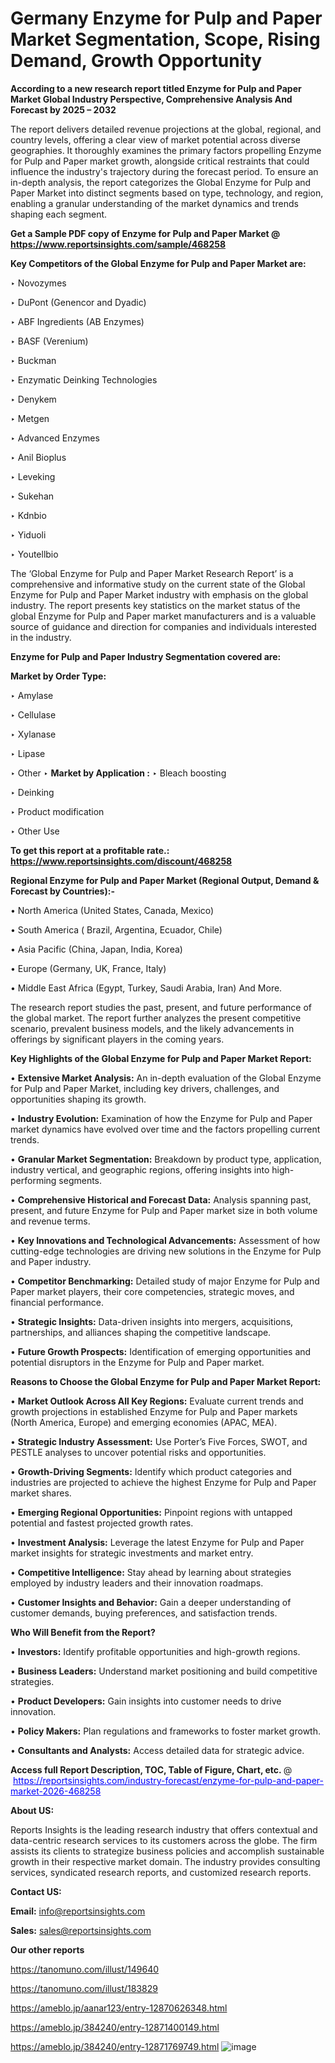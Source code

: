 # Germany Enzyme for Pulp and Paper Market Segmentation, Scope, Rising Demand, Growth Opportunity 

<strong>According to a new research report titled Enzyme for Pulp and Paper Market Global Industry Perspective, Comprehensive Analysis And Forecast by 2025 – 2032</strong>

The report delivers detailed revenue projections at the global, regional, and country levels, offering a clear view of market potential across diverse geographies. It thoroughly examines the primary factors propelling Enzyme for Pulp and Paper market growth, alongside critical restraints that could influence the industry's trajectory during the forecast period. To ensure an in-depth analysis, the report categorizes the Global Enzyme for Pulp and Paper Market into distinct segments based on type, technology, and region, enabling a granular understanding of the market dynamics and trends shaping each segment.

<strong>Get a Sample PDF copy of Enzyme for Pulp and Paper Market </strong><strong>@<a href=https://www.reportsinsights.com/sample/468258 style=color:#0000ff;> https://www.reportsinsights.com/sample/468258</a></strong></font>

<strong>Key Competitors of the Global Enzyme for Pulp and Paper Market are:</strong>

‣ Novozymes

‣ DuPont (Genencor and Dyadic)

‣ ABF Ingredients (AB Enzymes)

‣ BASF (Verenium)

‣ Buckman

‣ Enzymatic Deinking Technologies

‣ Denykem

‣ Metgen

‣ Advanced Enzymes

‣ Anil Bioplus

‣ Leveking

‣ Sukehan

‣ Kdnbio

‣ Yiduoli

‣ Youtellbio

The ‘Global Enzyme for Pulp and Paper Market Research Report’ is a comprehensive and informative study on the current state of the Global Enzyme for Pulp and Paper Market industry with emphasis on the global industry. The report presents key statistics on the market status of the global Enzyme for Pulp and Paper market manufacturers and is a valuable source of guidance and direction for companies and individuals interested in the industry.

<strong>Enzyme for Pulp and Paper Industry Segmentation covered are:</strong>

<strong>Market by Order Type: </strong>

‣ Amylase

‣ Cellulase

‣ Xylanase

‣ Lipase

‣ Other
‣ 
<strong>Market by Application :</strong>
‣ Bleach boosting

‣ Deinking

‣ Product modification

‣ Other Use

<strong>To get this report at a profitable rate.: <a href=https://www.reportsinsights.com/discount/468258 style=color:#0000ff;>https://www.reportsinsights.com/discount/468258</a></strong></font>

<strong>Regional Enzyme for Pulp and Paper Market (Regional Output, Demand &amp; Forecast by Countries):-</strong>

• North America (United States, Canada, Mexico)

• South America ( Brazil, Argentina, Ecuador, Chile)

• Asia Pacific (China, Japan, India, Korea)

• Europe (Germany, UK, France, Italy)

• Middle East Africa (Egypt, Turkey, Saudi Arabia, Iran) And More.

The research report studies the past, present, and future performance of the global market. The report further analyzes the present competitive scenario, prevalent business models, and the likely advancements in offerings by significant players in the coming years.

<strong>Key Highlights of the Global Enzyme for Pulp and Paper Market Report:</strong>

• <strong>Extensive Market Analysis:</strong> An in-depth evaluation of the Global Enzyme for Pulp and Paper Market, including key drivers, challenges, and opportunities shaping its growth.

• <strong>Industry Evolution:</strong> Examination of how the Enzyme for Pulp and Paper market dynamics have evolved over time and the factors propelling current trends.

• <strong>Granular Market Segmentation:</strong> Breakdown by product type, application, industry vertical, and geographic regions, offering insights into high-performing segments.

• <strong>Comprehensive Historical and Forecast Data:</strong> Analysis spanning past, present, and future Enzyme for Pulp and Paper market size in both volume and revenue terms.

• <strong>Key Innovations and Technological Advancements:</strong> Assessment of how cutting-edge technologies are driving new solutions in the Enzyme for Pulp and Paper industry.

• <strong>Competitor Benchmarking:</strong> Detailed study of major Enzyme for Pulp and Paper market players, their core competencies, strategic moves, and financial performance.

• <strong>Strategic Insights:</strong> Data-driven insights into mergers, acquisitions, partnerships, and alliances shaping the competitive landscape.

• <strong>Future Growth Prospects:</strong> Identification of emerging opportunities and potential disruptors in the Enzyme for Pulp and Paper market.

<strong>Reasons to Choose the Global Enzyme for Pulp and Paper Market Report:</strong>

• <strong>Market Outlook Across All Key Regions:</strong> Evaluate current trends and growth projections in established Enzyme for Pulp and Paper markets (North America, Europe) and emerging economies (APAC, MEA).

• <strong>Strategic Industry Assessment:</strong> Use Porter’s Five Forces, SWOT, and PESTLE analyses to uncover potential risks and opportunities.

• <strong>Growth-Driving Segments:</strong> Identify which product categories and industries are projected to achieve the highest Enzyme for Pulp and Paper market shares.

• <strong>Emerging Regional Opportunities:</strong> Pinpoint regions with untapped potential and fastest projected growth rates.

• <strong>Investment Analysis:</strong> Leverage the latest Enzyme for Pulp and Paper market insights for strategic investments and market entry.

• <strong>Competitive Intelligence:</strong> Stay ahead by learning about strategies employed by industry leaders and their innovation roadmaps.

• <strong>Customer Insights and Behavior:</strong> Gain a deeper understanding of customer demands, buying preferences, and satisfaction trends.

<strong>Who Will Benefit from the Report?</strong>

• <strong>Investors:</strong> Identify profitable opportunities and high-growth regions.

• <strong>Business Leaders:</strong> Understand market positioning and build competitive strategies.

• <strong>Product Developers:</strong> Gain insights into customer needs to drive innovation.

• <strong>Policy Makers:</strong> Plan regulations and frameworks to foster market growth.

• <strong>Consultants and Analysts:</strong> Access detailed data for strategic advice.
</ul>
<strong>Access full Report Description, TOC, Table of Figure, Chart, etc. </strong>@  <a href=https://reportsinsights.com/industry-forecast/enzyme-for-pulp-and-paper-market-2026-468258 style=color:#0000ff;>https://reportsinsights.com/industry-forecast/enzyme-for-pulp-and-paper-market-2026-468258</a></font>

<strong><strong>About US</strong>:</strong>

Reports Insights is the leading research industry that offers contextual and data-centric research services to its customers across the globe. The firm assists its clients to strategize business policies and accomplish sustainable growth in their respective market domain. The industry provides consulting services, syndicated research reports, and customized research reports.

<strong>Contact US:</strong>

<p class=""""><b>Email:</b> <a href=mailto:info@reportsinsights.com>info@reportsinsights.com</a></p>
<p class=""""><b>Sales:</b> <a href=mailto:sales@reportsinsights.com>sales@reportsinsights.com</a></p>

<strong>Our other reports</strong>

<a href=https://tanomuno.com/illust/149640>https://tanomuno.com/illust/149640</a>

<a href=https://tanomuno.com/illust/183829>https://tanomuno.com/illust/183829</a>

<a href=https://ameblo.jp/aanar123/entry-12870626348.html>https://ameblo.jp/aanar123/entry-12870626348.html</a>

<a href=https://ameblo.jp/384240/entry-12871400149.html>https://ameblo.jp/384240/entry-12871400149.html</a>

<a href=https://ameblo.jp/384240/entry-12871769749.html>https://ameblo.jp/384240/entry-12871769749.html</a>
![image](https://github.com/user-attachments/assets/ac7671e1-39fc-4d56-9c46-5038599ef64c)
